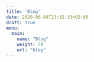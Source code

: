 ```yaml
---
title: 'Blog'
date: 2020-06-04T23:15:33+02:00
draft: True
menu:
  main:
    name: "Blog"
    weight: 50
    url: "blog"
---
```

